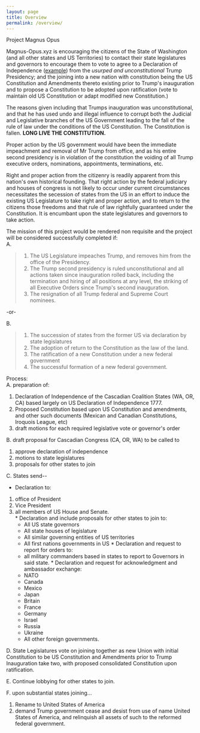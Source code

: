 ```yaml
---
layout: page
title: Overview
permalink: /overview/
---
```

Project Magnus Opus

Magnus-Opus.xyz is encouraging the citizens of the State of Washington (and all other states and US Territories) to contact their state legislatures and governors to encourage them to vote to agree to a Declaration of Independence ([example](../docs/declaration)) from the _usurped and unconstitutional_ Trump Presidency; and the joining into a new nation with constitution being the US Constitution and Amendments thereto existing prior to Trump's inauguration and to propose a Constitution to be adopted upon ratification (vote to maintain old US Constitution or adapt modified new Constitution.)

The reasons given including that Trumps inauguration was unconstitutional, and that he has used undo  and illegal influence to corrupt both the Judicial and Legislative branches of the US Government leading to the fall of the rule of law under the conditions of the US Constitution. The Constitution is fallen. **LONG LIVE THE CONSTITUTION.**

Proper action by the US government would have been the immediate impeachment and removal of Mr Trump from office, and as his entire second presidency is in violation of the constitution the voiding of all Trump executive orders, nominations, appointments, terminations, etc.

Right and proper action from the citizenry is readily apparent from this nation's own historical founding. That right action by the federal judiciary and houses of congress is not likely to occur under current circumstances necessitates the secession of states from the US in an effort to induce the existing US Legislature to take right and proper action, and to return to the citizens those freedoms and that rule of law rightfully guaranteed under the Constitution. It is encumbant upon the state legislatures and governors to take action.

The mission of this project would be rendered non requisite and the project will be considered successfully completed if:  
A.  
>  1. The US Legislature impeaches Trump, and removes him from the office of the Presidency.
>  2. The Trump second presidency is ruled unconstitutional and all actions taken since inauguration rolled back, including the termination and hiring of all positions at any level, the striking of all Executive Orders since Trump's second inauguration.
>  3. The resignation of all Trump federal and Supreme Court nominees.
	
-or-

B.
>  1. The succession of states from the former US via declaration by state legislatures
>  2. The adoption of return to the Constitution as the law of the land.
>  3. The ratification of a new Constitution under a new federal government
>  4. The successful formation of a new federal government.
	
Process:  
A. preparation of:  
  1. Declaration of Independence of the Cascadian Coalition States (WA, OR, CA) based largely on US Declaration of Independence 1777.
  2. Proposed Constitution based upon US Constitution and amendments, and other such documents (Mexican and Canadian Constitutions, Iroquois League, etc)
  3. draft motions for each required legislative vote or governor's order  
  
B. draft proposal for Cascadian Congress (CA, OR, WA) to be called to 
  1. approve declaration of independence
  2. motions to state legislatures
  3. proposals for other states to join  
  
C. States send--   
  * Declaration to:  
  1. office of President
  2. Vice President
  3. all members of US House and Senate.  
    * Declaration and include proposals for other states to join to:
      * All US state governors
      * All state houses of legislature
      * All similar governing entities of US territories
      * All first nations governments in US
    * Declaration and request to report for orders to:
      * all military commanders based in states to report to Governors in said state.
    * Declaration and request for acknowledgment and ambassador exchange:
      * NATO
      * Canada
      * Mexico
      * Japan
      * Britain
      * France
      * Germany
      * Israel
      * Russia
      * Ukraine
      * All other foreign governments.
	
	
D. State Legislatures vote on joining together as new  Union with initial Constitution to be US Constitution and Amendments prior to Trump Inauguration take two, with proposed consolidated Constitution upon ratification.
	
E. Continue lobbying for other states to join.

F. upon substantial states joining...
  1. Rename to United States of America
  2. demand Trump government cease and desist from use of name United States of America, and relinquish all assets of such to the reformed federal government.

